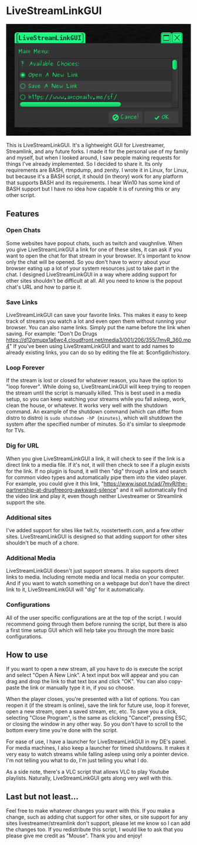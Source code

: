 # LiveStreamLinkGUI
![alt-text](screenshot.png)

This is LiveStreamLinkGUI. It's a lightweight GUI for Livestreamer, Streamlink, and any future forks. I made it for the personal use of my family and myself, but when I looked around, I saw people making requests for things I've already implemented. So I decided to share it. Its only requirements are BASH, rtmpdump, and zenity. I wrote it in Linux, for Linux, but because it's a BASH script, it should (in theory) work for any platform that supports BASH and its requirements. I hear Win10 has some kind of BASH support but I have no idea how capable it is of running this or any other script.

## Features
### Open Chats
Some websites have popout chats, such as twitch and vaughnlive. When you give LiveStreamLinkGUI a link for one of these sites, it can ask if you want to open the chat for that stream in your browser. It's important to know only the chat will be opened. So you don't have to worry about your browser eating up a lot of your system resources just to take part in the chat. I designed LiveStreamLinkGUI in a way where adding support for other sites shouldn't be difficult at all. All you need to know is the popout chat's URL and how to parse it.

### Save Links
LiveStreamLinkGUI can save your favorite links. This makes it easy to keep track of streams you watch a lot and even open them without running your browser. You can also name links. Simply put the name before the link when saving. For example: "Don't Do Drugs https://d12gmupx1a6wc4.cloudfront.net/media3/001/206/355/7mvR_360.mp4" If you've been using LiveStreamLinkGUI and want to add names to already existing links, you can do so by editing the file at: $configdir/history.

### Loop Forever
If the stream is lost or closed for whatever reason, you have the option to "loop forever". While doing so, LiveStreamLinkGUI will keep trying to reopen the stream until the script is manually killed. This is best used in a media setup, so you can keep watching your streams while you fall asleep, work, clean the house, or whatever. It works very well with the shutdown command. An example of the shutdown command (which can differ from distro to distro) is `sudo shutdown -hP {minutes}`, which will shutdown the system after the specified number of minutes. So it's similar to sleepmode for TVs.

### Dig for URL
When you give LiveStreamLinkGUI a link, it will check to see if the link is a direct link to a media file. If it's not, it will then check to see if a plugin exists for the link. If no plugin is found, it will then "dig" through a link and search for common video types and automatically pipe them into the video player. For example, you could give it this link, "https://www.ispot.tv/ad/7mvR/the-partnership-at-drugfreeorg-awkward-silence" and it will automatically find the video link and play it, even though neither Livestreamer or Streamlink support the site.

### Additional sites
I've added support for sites like twit.tv, roosterteeth.com, and a few other sites. LiveStreamLinkGUI is designed so that adding support for other sites shouldn't be much of a chore.

### Additional Media
LiveStreamLinkGUI doesn't just support streams. It also supports direct links to media. Including remote media and local media on your computer. And if you want to watch something on a webpage but don't have the direct link to it, LiveStreamLinkGUI will "dig" for it automatically.

### Configurations
All of the user specific configurations are at the top of the script. I would recommend going through them before running the script, but there is also a first time setup GUI which will help take you through the more basic configurations.

## How to use
If you want to open a new stream, all you have to do is execute the script and select "Open A New Link". A text input box will appear and you can drag and drop the link to that text box and click "OK". You can also copy-paste the link or manually type it in, if you so choose.

When the player closes, you're presented with a list of options. You can reopen it (if the stream is online), save the link for future use, loop it forever, open a new stream, open a saved stream, etc, etc. To save you a click, selecting "Close Program", is the same as clicking "Cancel", pressing ESC, or closing the window in any other way. So you don't have to scroll to the bottom every time you're done with the script.

For ease of use, I have a launcher for LiveStreamLinkGUI in my DE's panel. For media machines, I also keep a launcher for timed shutdowns. It makes it very easy to watch streams while falling asleep using only a pointer device. I'm not telling you what to do, I'm just telling you what I do.

As a side note, there's a VLC script that allows VLC to play Youtube playlists. Naturally, LiveStreamLinkGUI gets along very well with this.

## Last but not least...
Feel free to make whatever changes you want with this. If you make a change, such as adding chat support for other sites, or site support for any sites livestreamer/streamlink don't support, please let me know so I can add the changes too. If you redistribute this script, I would like to ask that you please give me credit as "Mouse". Thank you and enjoy!
